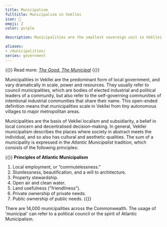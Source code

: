 ```yaml
---
title: Municipalism
fulltitle: Municipalism in Vekllei
icon: 🌺
emoji: Ζ
color: purple

description: Municipalities are the smallest sovereign unit in Vekllei federalism, and are a form of local government in Vekllei.

aliases:
- /municipalities/
series: government
---
```

{{<note advice>}}
Read more: *[The Good, The Municipal](/stories/municipal/)*
{{</note>}}

Municipalities in Vekllei are the predominant form of local government, and vary dramatically in scale, power and resources. They usually refer to council municipalities, which are bodies of elected industrial and political leaders of a community, but also refer to the self-governing communities of intentional industrial communities that share their name. This open-ended definition means that municipalities scale in Vekllei from tiny autonomous villages to major metropolitan areas.

Municipalities are the basis of Vekllei localism and subsidiarity, a belief in local concern and decentralised decision-making. In general, Vekllei municipalism describes the places where society in abstract meets the individual, and so also has cultural and aesthetic qualities. The sum of a municipality is expressed in the *Atlantic Municipalist* tradition, which consists of the following principles:

{{<note>}}
**Principles of Atlantic Municipalism**
1. Local employment, or “commutelessness.”
2. Slumlessness, beautification, and a will to architecture.
3. Property stewardship.
4. Open air and clean water.
5. Land usefulness ("friendliness").
6. Private ownership of private needs.
7. Public ownership of public needs.
{{</note>}}

There are 14,000 municipalities across the Commonwealth. The usage of 'municipal' can refer to a political council or the spirit of Atlantic Municipalism.